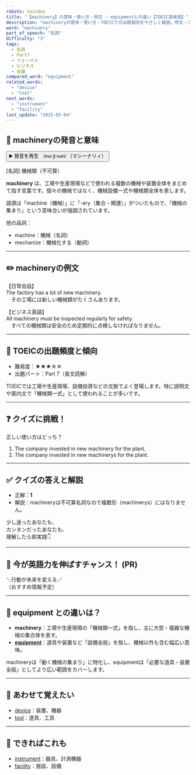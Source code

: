 ```yaml
---
robots: noindex
title: "【machinery】の意味・使い方・例文 ― equipmentとの違い【TOEIC英単語】"
description: "machineryの意味・使い方・TOEICでの出題傾向をやさしく解説。例文・クイズ付きでequipmentとの違いもわかりやすく学べます。"
word: "machinery"
part_of_speech: "名詞"
difficulty: "3"
tags:
  - 名詞
  - Part7
  - フォーマル
  - ビジネス
  - 会議
compared_word: "equipment"
related_words:
  - "device"
  - "tool"
next_words:
  - "instrument"
  - "facility"
last_update: "2025-05-04"
---
```


## 🔰 machineryの発音と意味

<button class="play-audio" onclick="playTTS('machinery')">
  <span class="play-audio-main">
    ▶️ 発音を再生　/məˈʃiːnəri/
  </span>
  <span class="play-audio-sub">
    （マシーナリィ）
  </span>
</button>

[名詞] 機械類（不可算）

**machinery** は、工場や生産現場などで使われる複数の機械や装置全体をまとめて指す言葉です。個々の機械ではなく、機械設備一式や機械類全体を表します。

語源は「machine（機械）」に「-ery（集合・関連）」がついたもので、「機械の集まり」という意味合いが強調されています。

他の品詞：  
- machine：機械（名詞）
- mechanize：機械化する（動詞）

---

## ✏️ machineryの例文

【日常会話】  
The factory has a lot of new machinery.  
　その工場には新しい機械類がたくさんあります。

【ビジネス英語】  
All machinery must be inspected regularly for safety.  
　すべての機械類は安全のため定期的に点検しなければなりません。

---

## 🎯 TOEICの出題頻度と傾向

- 難易度：★★★☆☆
- 出題パート：Part 7（長文読解）

TOEICでは工場や生産現場、設備投資などの文脈でよく登場します。特に説明文や案内文で「機械類一式」として使われることが多いです。

---

## ❓ クイズに挑戦！

正しい使い方はどっち？

1. The company invested in new machinery for the plant.  
2. The company invested in new machinerys for the plant.

---

## ✅ クイズの答えと解説

- 正解：**1**
- 解説：machineryは不可算名詞なので複数形（machinerys）にはなりません。

少し迷ったあなたも、  
カンタンだったあなたも、  
理解したら即実践👇️

---

## 🚀 今が英語力を伸ばすチャンス！ (PR)

<div class="info-center">
＼行動が未来を変える／<br>  
（おすすめ情報予定）
</div>

---

## 🤔  equipment との違いは？

- **machinery**：工場や生産現場の「機械類一式」を指し、主に大型・複雑な機械の集合体を表す。
- **[equipment](/word/equipment)**：道具や装置など「設備全般」を指し、機械以外も含む幅広い意味。

machineryは「動く機械の集まり」に特化し、equipmentは「必要な道具・装置全般」としてより広い範囲をカバーします。

---

## 🧩 あわせて覚えたい

- [device](/word/device)：装置、機器
- [tool](/word/tool)：道具、工具

---

## 📖 できればこれも

- [instrument](/word/instrument)：器具、計測機器
- [facility](/word/facility)：施設、設備

<!-- cvid: aid23_bid14 -->

